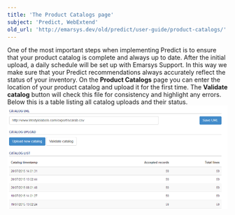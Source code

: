 ```yaml
---
title: 'The Product Catalogs page'
subject: 'Predict, WebExtend'
old_url: 'http://emarsys.dev/old/predict/user-guide/product-catalogs/'
---
```


One of the most important steps when implementing Predict is to ensure that your product catalog is complete and always up to date. After the initial upload, a daily schedule will be set up with Emarsys Support. In this way we make sure that your Predict recommendations always accurately reflect the status of your inventory. On the **Product Catalogs** page you can enter the location of your product catalog and upload it for the first time. The **Validate catalog** button will check this file for consistency and highlight any errors. Below this is a table listing all catalog uploads and their status. [![catalogs-page](/assets/images/2015/07/catalogs-page.png)](/assets/images/2015/07/catalogs-page.png)  